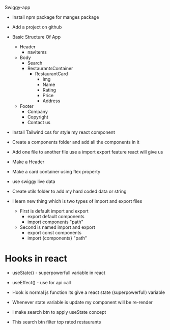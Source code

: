 Swiggy-app

- Install npm package for manges package
- Add a project on github

- Basic Structure Of App

  - Header
    - navItems
  - Body
    - Search
    - RestaurantsContainer
      - RestaurantCard
        - Img
        - Name
        - Rating
        - Price
        - Address
  - Footer
    - Company
    - Copyright
    - Contact us

- Install Tailwind css for style my react component
- Create a components folder and add all the components in it
- Add one file to another file use a import export feature react will give us
- Make a Header
- Make a card container using flex property
- use swiggy live data

- Create utils folder to add my hard coded data or string

- I learn new thing which is two types of import and export files
  - First is default import and export
    - export default components
    - import components "path"
  - Second is named import and export
    - export const components
    - import {components} "path"

# Hooks in react

- useState() - superpowerfull variable in react
- useEffect() - use for api call

- Hook is normal js function its give a react state (superpowerfull) variable
- Whenever state variable is update my component will be re-render

- I make search btn to apply useState concept
- This search btn filter top rated restaurants
